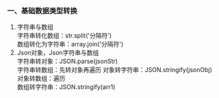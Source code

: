 ### 一、基础数据类型转换  
1. 字符串与数组  
字符串转化数组：str.split('分隔符')  
数组转化为字符串：array.join('分隔符')  
2. Json对象，Json字符串与数组  
字符串转对象：JSON.parse(jsonStr)  
字符串转数组：先转对象再遍历
对象转字符串：JSON.stringify(jsonObj)  
对象转数组：遍历  
数组转字符串：JSON.stringify(arr1)  

